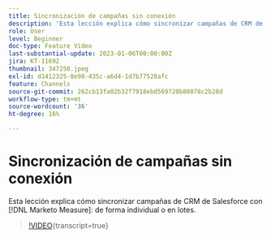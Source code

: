 ```yaml
---
title: Sincronización de campañas sin conexión
description: 'Esta lección explica cómo sincronizar campañas de CRM de Salesforce con  [!DNL Marketo Measure] : de forma individual o en lotes.'
role: User
level: Beginner
doc-type: Feature Video
last-substantial-update: 2023-01-06T00:00:00Z
jira: KT-11692
thumbnail: 347250.jpeg
exl-id: d1412325-8e98-435c-a6d4-1d7b77528afc
feature: Channels
source-git-commit: 262cb13fa02b32f7918ebd569720b80078c2b28d
workflow-type: tm+mt
source-wordcount: '36'
ht-degree: 16%

---
```


# Sincronización de campañas sin conexión

Esta lección explica cómo sincronizar campañas de CRM de Salesforce con [!DNL Marketo Measure]: de forma individual o en lotes.

>[!VIDEO](https://video.tv.adobe.com/v/3421384/?learn=on&captions=spa){transcript=true}
